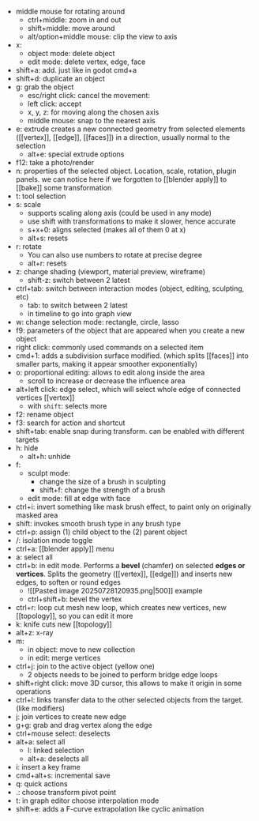 - middle mouse for rotating around
	- ctrl+middle: zoom in and out
	- shift+middle: move around
	- alt/option+middle mouse: clip the view to axis
- x: 
	- object mode: delete object
	- edit mode: delete vertex, edge, face
- shift+a: add. just like in godot cmd+a
- shift+d: duplicate an object
- g: grab the object
	- esc/right click: cancel the movement:
	- left click: accept
	- x, y, z: for moving along the chosen axis
	- middle mouse: snap to the nearest axis
- e: extrude creates a new connected geometry from selected elements ([[vertex]], [[edge]], [[faces]]) in a direction, usually normal to the selection
	- alt+e: special extrude options
- f12: take a photo/render
- n: properties of the selected object. Location, scale, rotation, plugin panels. we can notice here if we forgotten to [[blender apply]] to [[bake]] some transformation
- t: tool selection
- s: scale
	- supports scaling along axis (could be used in any mode)
	- use shift with transformations to make it slower, hence accurate
	- s+x+0: aligns selected (makes all of them 0 at x)
	- alt+s: resets
- r: rotate
	- You can also use numbers to rotate at precise degree 
	- alt+r: resets
- z: change shading (viewport, material preview, wireframe)
	- shift-z: switch between 2 latest
- ctrl+tab: switch between interaction modes (object, editing, sculpting, etc)
	- tab: to switch between 2 latest
	- in timeline to go into graph view
- w: change selection mode: rectangle, circle, lasso
- f9: parameters of the object that are appeared when you create a new object
- right click: commonly used commands on a selected item
- cmd+1: adds a subdivision surface modified. (which splits [[faces]] into smaller parts, making it appear smoother exponentially)
- o: proportional editing: allows to edit along inside the area
	- scroll to increase or decrease the influence area
- alt+left click: edge select, which will select whole edge of connected vertices [[vertex]]
	- with `shift`: selects more
- f2: rename object
- f3: search for action and shortcut 
- shift+tab: enable snap during transform. can be enabled with different targets
- h: hide
	- alt+h: unhide
- f: 
	- sculpt mode:
		- change the size of a brush in sculpting
		- shift+f: change the strength of a brush
	- edit mode: fill at edge with face
- ctrl+i: invert something like mask brush effect, to paint only on originally masked area
- shift: invokes smooth brush type in any brush type
- ctrl+p: assign (1) child object to the (2) parent object
- /: isolation mode toggle
- ctrl+a: [[blender apply]] menu
- a: select all
- ctrl+b: in edit mode. Performs a **bevel** (chamfer) on selected **edges or vertices**. Splits the geometry ([[vertex]], [[edge]]) and inserts new edges, to soften or round edges
	- ![[Pasted image 20250728120935.png|500]] example
	- ctrl+shift+b: bevel the vertex
- ctrl+r: loop cut mesh new loop, which creates new vertices, new [[topology]], so you can edit it more
- k: knife cuts new [[topology]]
- alt+z: x-ray
- m: 
	- in object: move to new collection
	- in edit: merge vertices
- ctrl+j: join to the active object (yellow one)
	- 2 objects needs to be joined to perform bridge edge loops
- shift+right click: move 3D cursor, this allows to make it origin in some operations
- ctrl+l: links transfer data to the other selected objects from the target. (like modifiers)
- j: join vertices to create new edge
- g+g: grab and drag vertex along the edge
- ctrl+mouse select: deselects
- alt+a: select all
	- l: linked selection
	- alt+a: deselects all
- i: insert a key frame
- cmd+alt+s: incremental save
- q: quick actions
- .: choose transform pivot point
- t: in graph editor choose interpolation mode
- shift+e: adds a F-curve extrapolation like cyclic animation
